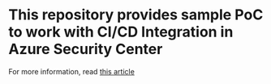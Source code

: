 # This repository provides sample PoC to work with CI/CD Integration in Azure Security Center

For more information, read [this article]()